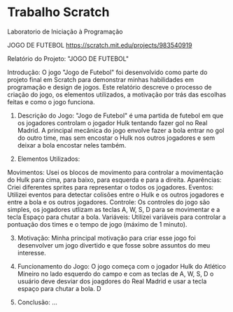 # Trabalho Scratch
Laboratorio de Iniciação à Programação

JOGO DE FUTEBOL
https://scratch.mit.edu/projects/983540919



Relatório do Projeto: "JOGO DE FUTEBOL"

Introdução:
O jogo "Jogo de Futebol" foi desenvolvido como parte do projeto final em Scratch para demonstrar minhas habilidades em programação e design de jogos. Este relatório descreve o processo de criação do jogo, os elementos utilizados, a motivação por trás das escolhas feitas e como o jogo funciona.

1. Descrição do Jogo:
"Jogo de Futebol" é uma partida de futebol em que os jogadores controlam o jogador Hulk tentando fazer gol no Real Madrid. A principal mecânica do jogo envolve fazer a bola entrar no gol do outro time, mas sem encostar o Hulk nos outros jogadores e sem deixar a bola encostar neles também.

2. Elementos Utilizados:

Movimentos: Usei os blocos de movimento para controlar a movimentação do Hulk para cima, para baixo, para esquerda e para a direita.
Aparências: Criei diferentes sprites para representar o todos os jogadores.
Eventos: Utilizei eventos para detectar colisões entre o Hulk e os outros jogadores e entre a bola e os outros jogadores.
Controle: Os controles do jogo são simples, os jogadores utlizam as teclas A, W, S, D para se movimentar e a tecla Espaço para chutar a bola.
Variáveis: Utilizei variáveis para controlar a pontuação dos times e o tempo de jogo (máximo de 1 minuto).

3. Motivação:
Minha principal motivação para criar esse jogo foi desenvolver um jogo divertido e que fosse sobre assuntos do meu interesse.

4. Funcionamento do Jogo:
O jogo começa com o jogador Hulk do Atlético Mineiro no lado esquerdo do campo e com as teclas de A, W, S, D o usuário deve desviar dos joagdores do Real Madrid e usar a tecla espaço para chutar a bola. D

5. Conclusão:
…
